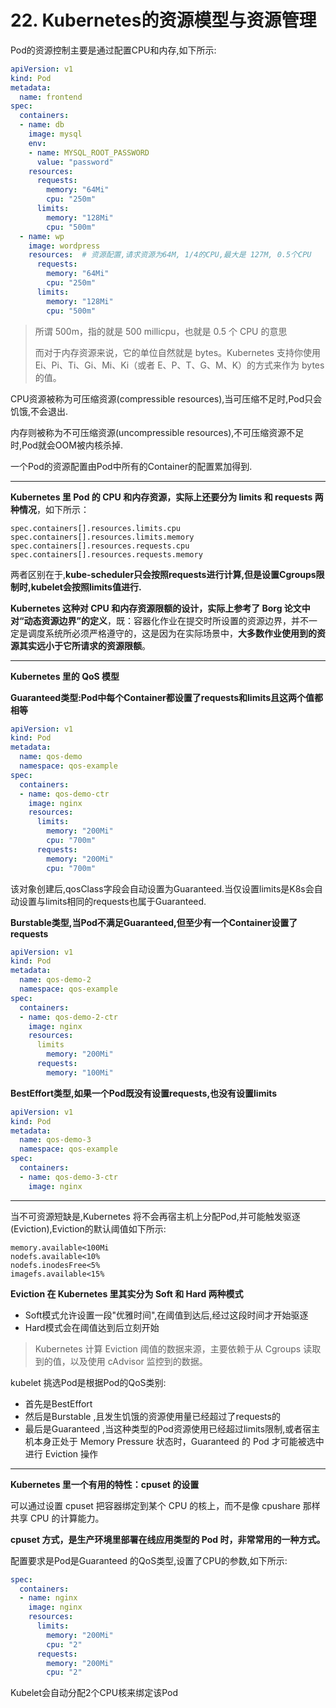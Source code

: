 # 22.  Kubernetes的资源模型与资源管理

Pod的资源控制主要是通过配置CPU和内存,如下所示:

```yaml
apiVersion: v1
kind: Pod
metadata:
  name: frontend
spec:
  containers:
  - name: db
    image: mysql
    env:
    - name: MYSQL_ROOT_PASSWORD
      value: "password"
    resources:
      requests:
        memory: "64Mi"
        cpu: "250m"
      limits:
        memory: "128Mi"
        cpu: "500m"
  - name: wp
    image: wordpress
    resources:  # 资源配置,请求资源为64M, 1/4的CPU,最大是 127M, 0.5个CPU
      requests:     
        memory: "64Mi"
        cpu: "250m"
      limits:
        memory: "128Mi"
        cpu: "500m"
```

> 所谓 500m，指的就是 500 millicpu，也就是 0.5 个 CPU 的意思
>
> 而对于内存资源来说，它的单位自然就是 bytes。Kubernetes 支持你使用 Ei、Pi、Ti、Gi、Mi、Ki（或者 E、P、T、G、M、K）的方式来作为 bytes 的值。

CPU资源被称为可压缩资源(compressible resources),当可压缩不足时,Pod只会饥饿,不会退出.

内存则被称为不可压缩资源(uncompressible resources),不可压缩资源不足时,Pod就会OOM被内核杀掉.

一个Pod的资源配置由Pod中所有的Container的配置累加得到.

---

**Kubernetes 里 Pod 的 CPU 和内存资源，实际上还要分为 limits 和 requests 两种情况**，如下所示：

```
spec.containers[].resources.limits.cpu
spec.containers[].resources.limits.memory
spec.containers[].resources.requests.cpu
spec.containers[].resources.requests.memory
```

两者区别在于,**kube-scheduler只会按照requests进行计算,但是设置Cgroups限制时,kubelet会按照limits值进行.**

**Kubernetes 这种对 CPU 和内存资源限额的设计，实际上参考了 Borg 论文中对“动态资源边界”的定义**，既：容器化作业在提交时所设置的资源边界，并不一定是调度系统所必须严格遵守的，这是因为在实际场景中，**大多数作业使用到的资源其实远小于它所请求的资源限额**。

---

 **Kubernetes 里的 QoS 模型**

**Guaranteed类型:Pod中每个Container都设置了requests和limits且这两个值都相等**

```yaml
apiVersion: v1
kind: Pod
metadata:
  name: qos-demo
  namespace: qos-example
spec:
  containers:
  - name: qos-demo-ctr
    image: nginx
    resources:
      limits:
        memory: "200Mi"
        cpu: "700m"
      requests:
        memory: "200Mi"
        cpu: "700m"
```

该对象创建后,qosClass字段会自动设置为Guaranteed.当仅设置limits是K8s会自动设置与limits相同的requests也属于Guaranteed.

**Burstable类型,当Pod不满足Guaranteed,但至少有一个Container设置了requests**

```yaml
apiVersion: v1
kind: Pod
metadata:
  name: qos-demo-2
  namespace: qos-example
spec:
  containers:
  - name: qos-demo-2-ctr
    image: nginx
    resources:
      limits
        memory: "200Mi"
      requests:
        memory: "100Mi"
```

**BestEffort类型,如果一个Pod既没有设置requests,也没有设置limits**

```yaml
apiVersion: v1
kind: Pod
metadata:
  name: qos-demo-3
  namespace: qos-example
spec:
  containers:
  - name: qos-demo-3-ctr
    image: nginx
```

---

当不可资源短缺是,Kubernetes 将不会再宿主机上分配Pod,并可能触发驱逐(Eviction),Eviction的默认阈值如下所示:

```
memory.available<100Mi
nodefs.available<10%
nodefs.inodesFree<5%
imagefs.available<15%
```

**Eviction 在 Kubernetes 里其实分为 Soft 和 Hard 两种模式**

- Soft模式允许设置一段"优雅时间",在阈值到达后,经过这段时间才开始驱逐
- Hard模式会在阈值达到后立刻开始

> Kubernetes 计算 Eviction 阈值的数据来源，主要依赖于从 Cgroups 读取到的值，以及使用 cAdvisor 监控到的数据。

kubelet 挑选Pod是根据Pod的QoS类别:

- 首先是BestEffort
- 然后是Burstable ,且发生饥饿的资源使用量已经超过了requests的
- 最后是Guaranteed ,当这种类型的Pod资源使用已经超过limits限制,或者宿主机本身正处于 Memory Pressure 状态时，Guaranteed 的 Pod 才可能被选中进行 Eviction 操作

---

**Kubernetes 里一个有用的特性：cpuset 的设置**

 可以通过设置 cpuset 把容器绑定到某个 CPU 的核上，而不是像 cpushare 那样共享 CPU 的计算能力。

**cpuset 方式，是生产环境里部署在线应用类型的 Pod 时，非常常用的一种方式。**

配置要求是Pod是Guaranteed 的QoS类型,设置了CPU的参数,如下所示:

```yaml
spec:
  containers:
  - name: nginx
    image: nginx
    resources:
      limits:
        memory: "200Mi"
        cpu: "2"
      requests:
        memory: "200Mi"
        cpu: "2"
```

Kubelet会自动分配2个CPU核来绑定该Pod

















































































